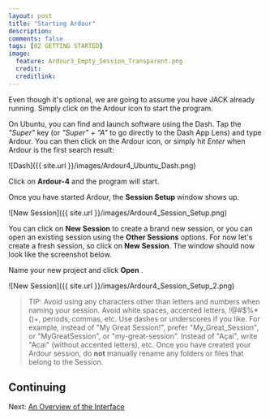 ```yaml
---
layout: post
title: "Starting Ardour"
description:
comments: false 
tags: [02 GETTING STARTED]
image:
  feature: Ardour3_Empty_Session_Transparent.png
  credit:  
  creditlink:  
---
```


Even though it's optional, we are going to assume you have JACK already running. Simply click on the Ardour icon to start the program.

On Ubuntu, you can find and launch software using the Dash. Tap the
*"Super"* key (or *"Super" + "A"* to go directly to the Dash App Lens)
and type Ardour. You can then click on the Ardour icon, or simply hit
*Enter* when Ardour is the first search result:

![Dash]({{ site.url }}/images/Ardour4_Ubuntu_Dash.png)

Click on **Ardour-4** and the program will
start.

Once you have started Ardour, the **Session Setup** window shows up.

![New Session]({{ site.url }}/images/Ardour4_Session_Setup.png)

You can click on **New Session** to create a brand new session, or you
can open an existing session using the **Other Sessions** options. For now let's create a fresh session, so click on **New Session**. The window should now look like the screenshot below.

Name your new project and click **Open** .

![New Session]({{ site.url }}/images/Ardour4_Session_Setup_2.png)

> TIP: Avoid using any characters other than letters and numbers when naming your session. Avoid white spaces, accented letters, !@#$%*()+, periods, commas, etc. Use dashes or underscores if you like. For example, instead of "My Great Session!", prefer "My_Great_Session", or "MyGreatSession", or "my-great-session". Instead of "Açaí", write "Acai" (without accented letters), etc. Once you have created your Ardour session, do **not** manually rename any folders or files that belong to the Session.

## Continuing

Next: [An Overview of the Interface](../an-overview-of-the-interface)
